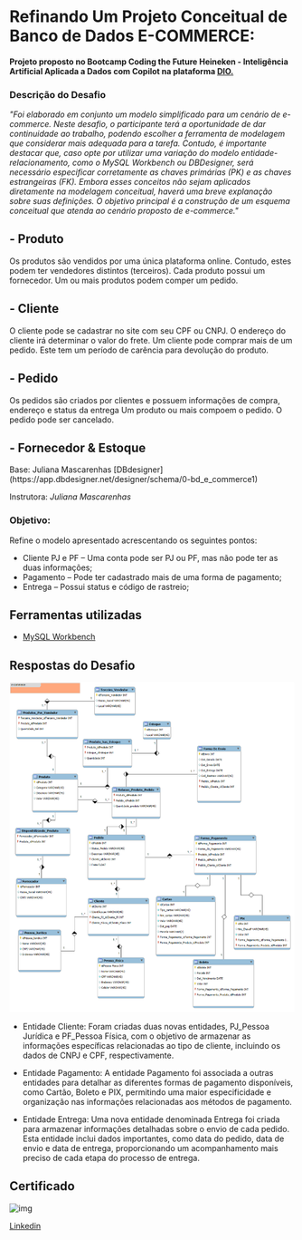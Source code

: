 # Refinando Um Projeto Conceitual de Banco de Dados E-COMMERCE:

#### Projeto proposto no Bootcamp Coding the Future Heineken - Inteligência Artificial Aplicada a Dados com Copilot na plataforma [DIO.](https://www.dio.me/)

### Descrição do Desafio
_"Foi elaborado em conjunto um modelo simplificado para um cenário de e-commerce. Neste desafio, o participante terá a oportunidade de dar continuidade ao trabalho, podendo escolher a ferramenta de modelagem que considerar mais adequada para a tarefa. Contudo, é importante destacar que, caso opte por utilizar uma variação do modelo entidade-relacionamento, como o MySQL Workbench ou DBDesigner, será necessário especificar corretamente as chaves primárias (PK) e as chaves estrangeiras (FK). Embora esses conceitos não sejam aplicados diretamente na modelagem conceitual, haverá uma breve explanação sobre suas definições. O objetivo principal é a construção de um esquema conceitual que atenda ao cenário proposto de e-commerce."_ 

<h2>- Produto </h2>
Os produtos são vendidos por uma única plataforma online. 
Contudo, estes podem ter vendedores distintos (terceiros).
Cada produto possui um fornecedor.
Um ou mais produtos podem comper um pedido.

<h2>- Cliente </h2>
O cliente pode se cadastrar no site com seu CPF ou CNPJ.
O endereço do cliente irá determinar o valor do frete.
Um cliente pode comprar mais de um pedido. 
Este tem um período de carência para devolução do produto.

<h2>- Pedido </h2>
Os pedidos são criados por clientes e possuem informações de compra, endereço e status da entrega
Um produto ou mais compoem o pedido.
O pedido pode ser cancelado.

<h2>- Fornecedor & Estoque</h2> 
Base: Juliana Mascarenhas
[DBdesigner] (https://app.dbdesigner.net/designer/schema/0-bd_e_commerce1)

Instrutora: *Juliana Mascarenhas*
</b>

### Objetivo:
Refine o modelo apresentado acrescentando os seguintes pontos:

- Cliente PJ e PF – Uma conta pode ser PJ ou PF, mas não pode ter as duas informações;
- Pagamento – Pode ter cadastrado mais de uma forma de pagamento;
- Entrega – Possui status e código de rastreio;

## Ferramentas utilizadas

- [MySQL Workbench](https://www.mysql.com/products/workbench/)

## Respostas do Desafio

![img](https://github.com/CizaHit/projeto_conceitual_MySQL_DB/blob/main/e-commerce_Refinado.png)

- Entidade Cliente: Foram criadas duas novas entidades, PJ_Pessoa Jurídica e PF_Pessoa Física, com o objetivo de armazenar as informações específicas relacionadas ao tipo de cliente, incluindo os dados de CNPJ e CPF, respectivamente.

- Entidade Pagamento: A entidade Pagamento foi associada a outras entidades para detalhar as diferentes formas de pagamento disponíveis, como Cartão, Boleto e PIX, permitindo uma maior especificidade e organização nas informações relacionadas aos métodos de pagamento.

- Entidade Entrega: Uma nova entidade denominada Entrega foi criada para armazenar informações detalhadas sobre o envio de cada pedido. Esta entidade inclui dados importantes, como data do pedido, data de envio e data de entrega, proporcionando um acompanhamento mais preciso de cada etapa do processo de entrega.


## Certificado

![img]()


[Linkedin](www.linkedin.com/in/césar-tanizawa-eng-computacao/)

